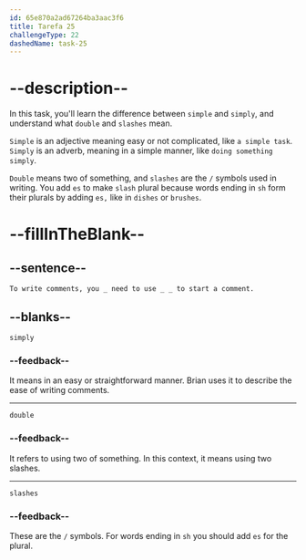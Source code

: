 ```yaml
---
id: 65e870a2ad67264ba3aac3f6
title: Tarefa 25
challengeType: 22
dashedName: task-25
---
```


<!--
AUDIO REFERENCE:
Brian: Great idea. To write comments, you simply need to use double slashes to start a comment.
-->

# --description--

In this task, you'll learn the difference between `simple` and `simply`, and understand what `double` and `slashes` mean.

`Simple` is an adjective meaning easy or not complicated, like `a simple task`. `Simply` is an adverb, meaning in a simple manner, like `doing something simply`.

`Double` means two of something, and `slashes` are the `/` symbols used in writing. You add `es` to make `slash` plural because words ending in `sh` form their plurals by adding `es,` like in `dishes` or `brushes`.

# --fillInTheBlank--

## --sentence--

`To write comments, you _ need to use _ _ to start a comment.`

## --blanks--

`simply`

### --feedback--

It means in an easy or straightforward manner. Brian uses it to describe the ease of writing comments.

---

`double`

### --feedback--

It refers to using two of something. In this context, it means using two slashes.

---

`slashes`

### --feedback--

These are the `/` symbols. For words ending in `sh` you should add `es` for the plural.
